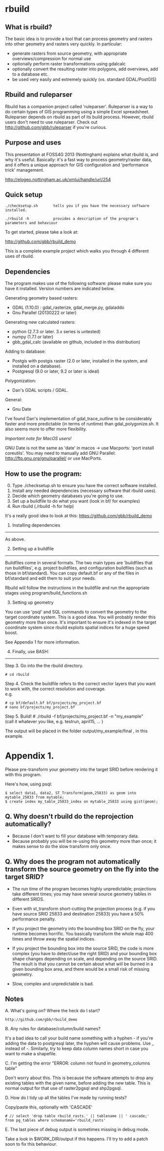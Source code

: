 rbuild 
=====

What is rbuild?
----

The basic idea is to provide a tool that can process geometry and 
rasters into other geometry and rasters very quickly. In particular:

- generate rasters from source geometry, with appropriate overviews/compression for normal use
- optionally perform raster transformations using gdalcalc
- optionally convert the resulting raster into polygons, add overviews, add to a database etc.
- be used very easily and extremely quickly (vs. standard GDAL/PostGIS)

Rbuild and ruleparser
----

Rbuild has a companion project called 'ruleparser'. Ruleparser is a way to do certain types of GIS programming using a simple 
Excel spreadsheet. Ruleparser depends on rbuild as part of its build process. However, rbuild users don't need to use 
ruleparser. Check out http://github.com/gbb/ruleparser if you're curious.

Purpose and uses
---

This presentation at FOSS4G 2013 (Nottingham) explains what rbuild is, 
and why it's useful. Basically: it's a fast way to process 
geometry/raster data, and it offers a unique approach for GIS 
configuration and 'performance trick' management.

http://elogeo.nottingham.ac.uk/xmlui/handle/url/254

Quick setup
----

    ./checksetup.sh       tells you if you have the necessary software installed.

    ./rbuild -h           provides a description of the program's parameters and behaviour

To get started, please take a look at: 

http://github.com/gbb/rbuild_demo

This is a complete example project which walks you through 4 different uses of rbuild.
                   

Dependencies
----

The program makes use of the following software: please make sure you have it installed.
Version numbers are indicated below.

Generating geometry based rasters:

- GDAL (1.10.0) : gdal_rasterize, gdal_merge.py, gdaladdo
- Gnu Parallel (20130222 or later)

Generating new calculated rasters:

- python (2.7.3 or later. 3.x series is untested)
- numpy  (1.7.1 or later)
- gbb_gdal_calc (available on github, included in this distribution)

Adding to database:

- Postgis with postgis raster (2.0 or later, installed in the system, and installed on a database).
- Postgresql (9.0 or later, 9.2 or later is ideal)

Polygonization: 

- Dan's GDAL scripts / GDAL. 

General:

- Gnu Date

I've found Dan's implementation of gdal_trace_outline to be considerably 
faster and more predictable (in terms of runtime) than 
gdal_polygonize.sh. It also seems more to offer more flexibility.

*Important note for MacOS users!* 

GNU Date is not the same as 'date' in macos -> use Macports: 'port install coreutils'.
You may need to manually add GNU Parallel:  http://ftp.gnu.org/gnu/parallel/   or use MacPorts.


How to use the program:
-----

0. Type ./checksetup.sh to ensure you have the correct software installed.
1. Install any needed dependencies (necessary software that rbuild uses).
2. Decide which geometry databases you're going to use.
3. Set up a buildfile to do what you want (look in bf/ for examples)
4. Run rbuild (./rbuild -h for help)

It's a really good idea to look at this: https://github.com/gbb/rbuild_demo

1. Installing  dependencies
-----

As above.

2. Setting up a buildfile
----

Buildfiles come in several formats. The two main types are 'buildfiles that run buildfiles', e.g. project buildfiles, and configuration buildfiles 
(such as those in bf/standard). You can copy default.bf or any of the files in bf/standard and edit them to suit your needs.

Rbuild will follow the instructions in the buildfile and run the appropriate stages using program/build_functions.sh


3. Setting up geometry

You can use 'psql' and SQL commands to convert the geometry to the target coordinate system. This is a good idea. You will 
probably render this geometry more than once. It's important to ensure it's indexed in the target coordinate system since 
rbuild exploits spatial indices for a huge speed boost.

See Appendix 1 for more information.


4. Finally, use BASH:
----

Step 3. Go into the the rbuild directory. 

    # cd rbuild

Step 4. Check the buildfile refers to the correct vector layers that you want to work with, the correct resolution and coverage.  
e.g.

    # cp bf/default.bf bf/projects/my_project.bf
    # nano bf/projects/my_project.bf

Step 5. Build!
    # ./rbuild -f bf/projects/my_project.bf -n "my_example"      
      (call it whatever you like, e.g. testrun, april15, ... )

The output will be placed in the folder output/my_example/final  , in this example. 


Appendix 1.
======

Please pre-transform your geometry into the target SRID before rendering it with this program.

Here's how, using psql:

    $ select data1, data2, ST_Transform(geom,25833) as geom into mytable_25833 from mytable;
    $ create index my_table_25833_index on mytable_25833 using gist(geom);


Q. Why doesn't rbuild do the reprojection automatically? 
----

- Because I don't want to fill your database with temporary data.
- Because probably you will be re-using this geometry more than once; it makes sense to do the slow transform only once.


Q. Why does the program not automatically transform the source geometry on the fly into the target SRID? 
-----

- The run time of the program becomes highly unpredictable; projections take different times; you may have several source geometry tables in different SRIDS.

- Even with st_transform short-cutting the projection process (e.g. if you have source SRID 25833 and destination 25833) you have a 50% performance penalty.

- If you project the geometry into the bounding box SRID on the fly, your runtime becomes horrific. You basically transform the whole map 400 times and throw away the spatial indices.

- If you project the bounding box into the source SRID, the code is more complex (you have to detect/use the right SRID) and your bounding box shape changes depending on scale, and depending on the source SRID.
The result is that you cannot be certain about what will be burned in a given bounding box area, and there would be a small risk of missing geometry.

- Slow, complex and unpredictable is bad.


Notes
-----

A. What's going on? Where the heck do I start?

    http://github.com/gbb/rbuild_demo

B. Any rules for database/column/build names?

It's a bad idea to call your build name something with a hyphen - if you're adding the data to postgresql later, the 
hyphen will cause problems. Use _ instead of -. Similarly, try to keep data column names short in case you want to make a 
shapefile.

C. I'm getting the error "ERROR:  column not found in geometry_columns table"

Don't worry about this. This is because the software attempts to drop any existing tables with the given name, before adding the new table. 
This is normal output for that use of raster2pgsql and shp2pgsql.

D. How do I tidy up all the tables I've made by running tests?

Copy/paste this, optionally with 'CASCADE'

    # // select 'drop table rbuild_rasts.' || tablename || ' cascade;' from pg_tables where schemaname='rbuild_rasts'

E. The last piece of debug output is sometimes missing in debug mode. 

Take a look in $WORK_DIR/output if this happens. I'll try to add a patch soon to fix this behaviour.
